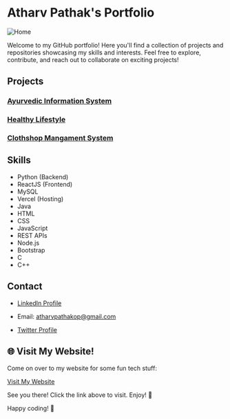 # Atharv Pathak's Portfolio

![Home](https://github.com/pathakjiop/Portfolio/assets/149372274/33048ae0-ac03-4bc1-a255-97c29ade6e29)


Welcome to my GitHub portfolio! Here you'll find a collection of projects and repositories showcasing my skills and interests. Feel free to explore, contribute, and reach out to collaborate on exciting projects!

## Projects

### [Ayurvedic Information System](https://github.com/pathakjiop/Ayurvedic-Information-System)

### [Healthy Lifestyle](https://github.com/pathakjiop/Healthy-Lifestyle)

### [Clothshop Mangament System](https://github.com/pathakjiop/Cloth-Shop-Mangament-System)

## Skills

- Python (Backend)
- ReactJS (Frontend)
- MySQL
- Vercel (Hosting)
- Java
- HTML
- CSS
- JavaScript
- REST APIs
- Node.js
- Bootstrap
- C
- C++

## Contact

- [LinkedIn Profile](https://linkedin.com/in/pathak-ji-op/)
- Email: atharvpathakop@gmail.com

- [Twitter Profile](https://x.com/atharvpathak248)

## 🌐 Visit My Website!

Come on over to my website for some fun tech stuff:

[Visit My Website](https://portfolio-beta-lemon-63.vercel.app/)


See you there! Click the link above to visit. Enjoy! 🌟

Happy coding! 🚀
